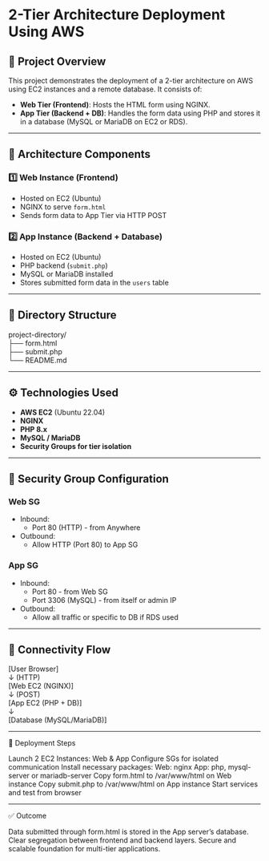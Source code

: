 # 2-Tier Architecture Deployment Using AWS

## 📌 Project Overview

This project demonstrates the deployment of a 2-tier architecture on AWS using EC2 instances and a remote database. It consists of:

- **Web Tier (Frontend)**: Hosts the HTML form using NGINX.
- **App Tier (Backend + DB)**: Handles the form data using PHP and stores it in a database (MySQL or MariaDB on EC2 or RDS).

---

## 📂 Architecture Components

### 1️⃣ Web Instance (Frontend)
- Hosted on EC2 (Ubuntu)
- NGINX to serve `form.html`
- Sends form data to App Tier via HTTP POST

### 2️⃣ App Instance (Backend + Database)
- Hosted on EC2 (Ubuntu)
- PHP backend (`submit.php`)
- MySQL or MariaDB installed
- Stores submitted form data in the `users` table

---

## 📁 Directory Structure
         
project-directory/  
├── form.html   
├── submit.php   
└── README.md   


---

## ⚙️ Technologies Used

- **AWS EC2** (Ubuntu 22.04)
- **NGINX**
- **PHP 8.x**
- **MySQL / MariaDB**
- **Security Groups for tier isolation**

---

## 🔐 Security Group Configuration

### Web SG
- Inbound:
  - Port 80 (HTTP) - from Anywhere
- Outbound:
  - Allow HTTP (Port 80) to App SG

### App SG
- Inbound:
  - Port 80 - from Web SG
  - Port 3306 (MySQL) - from itself or admin IP
- Outbound:
  - Allow all traffic or specific to DB if RDS used

---

## 🧩 Connectivity Flow

[User Browser]      
↓ (HTTP)                  
[Web EC2 (NGINX)]                  
↓ (POST)                          
[App EC2 (PHP + DB)]                   
↓                                   
[Database (MySQL/MariaDB)]                    

---
                 
🚀 Deployment Steps

Launch 2 EC2 Instances: Web & App
Configure SGs for isolated communication
Install necessary packages:
Web: nginx
App: php, mysql-server or mariadb-server
Copy form.html to /var/www/html on Web instance
Copy submit.php to /var/www/html on App instance
Start services and test from browser

---

✅ Outcome

Data submitted through form.html is stored in the App server’s database.
Clear segregation between frontend and backend layers.
Secure and scalable foundation for multi-tier applications.
